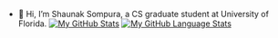 - 👋 Hi, I’m Shaunak Sompura, a CS graduate student at University of Florida.
[![My GitHub Stats](https://github-readme-stats.vercel.app/api/?username=shaunak97&count_private=true&theme=tokyonight&showicons=true)]()
[![My GitHub Language Stats](https://github-readme-stats.vercel.app/api/top-langs/?username=shaunak97&langs_count=5&theme=tokyonight)]()

